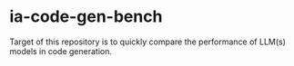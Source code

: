# ia-code-gen-bench
Target of this repository is to quickly compare  the performance of LLM(s) models in code generation.
